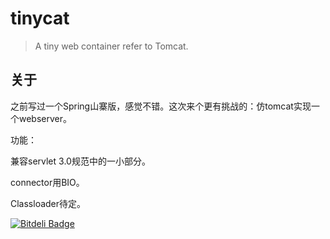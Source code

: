 tinycat
=======

>A tiny web container refer to Tomcat.

## 关于

之前写过一个Spring山寨版，感觉不错。这次来个更有挑战的：仿tomcat实现一个webserver。

功能：

兼容servlet 3.0规范中的一小部分。

connector用BIO。

Classloader待定。


[![Bitdeli Badge](https://d2weczhvl823v0.cloudfront.net/code4craft/tinycat/trend.png)](https://bitdeli.com/free "Bitdeli Badge")

